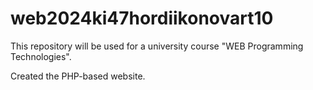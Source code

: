 # web2024ki47hordiikonovart10
This repository will be used for a university course "WEB Programming Technologies".

Created the PHP-based website. 
